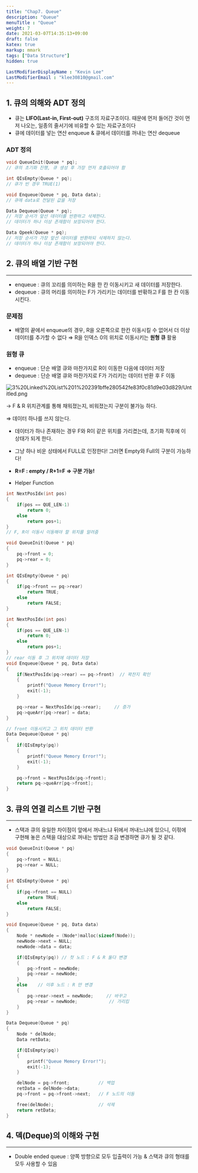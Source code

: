 ```yaml
---
title: "Chap7. Queue"
description: "Queue"
menuTitle : "Queue"
weight: 7
date: 2021-03-07T14:35:13+09:00
draft: false
katex: true
markup: mmark
tags: ["Data Structure"]
hidden: true

LastModifierDisplayName : "Kevin Lee"
LastModifierEmail : "klee30810@gmail.com"
---
```


## 1. 큐의 의해와 ADT 정의

- 큐는 **LIFO(Last-in, First-out)** 구조의 자료구조이다. 때문에 먼저 들어간 것이 먼저 나오는, 일종의 줄서기에 비유할 수 있는 자료구조이다
- 큐에 데이터를 넣는 연산 enqueue &  큐에서 데이터를 꺼내는 연산 dequeue

### ADT 정의

```cpp
void QueueInit(Queue * pq);
// 큐의 초기화 진행, 큐 생성 후 가장 먼저 호출되어야 함

int QIsEmpty(Queue * pq);
// 큐가 빈 경우 TRUE(1)

void Enqueue(Queue * pq, Data data);
// 큐에 data로 전달된 값을 저장

Data Dequeue(Queue * pq);
// 저장 순서가 앞선 데이터를 반환하고 삭제한다.
// 데이터가 하나 이상 존재함이 보장되어야 한다.

Data Qpeek(Queue * pq);
// 저장 순서가 가장 앞선 데이터를 반환하되 삭제하지 않는다.
// 데이터가 하나 이상 존재함이 보장되어야 한다.
```

## 2. 큐의 배열 기반 구현

---

- enqueue : 큐의 꼬리를 의미하는 R을 한 칸 이동시키고 새 데이터를 저장한다.
- dequeue : 큐의 머리를 의미하는 F가 가리키는 데이터를 반홖하고 F를 한 칸 이동시킨다.

### 문제점

- 배열의 끝에서 enqueue의 경우, R을 오른쪽으로 한칸 이동시킬 수 없어서 더 이상 데이터를 추가할 수 없다 ⇒ R을 인덱스 0의 위치로 이동시키는 **원형 큐** 활용

### 원형 큐

- enqueue : 단순 배열 큐와 마찬가지로 R이 이동한 다음에 데이터 저장
- dequeue : 단순 배열 큐와 마찬가지로 F가 가리키는 데이터 반환 후 F 이동

![3%20Linked%20List%201%202391bffe280542fe83f0c81d9e03d829/Untitled.png](/images/compu/DS/chap7/1.png)

→ F & R 위치관계를 통해 채워졌는지, 비워졌는지 구분이 불가능 하다.

⇒ 데이터 하나를 쓰지 않는다. 

- 데이터가 하나 존재하는 경우 F와 R이 같은 위치를 가리켰는데, 초기화 직후에 이 상태가 되게 한다.
- 그냥 하나 비운 상태에서 FULL로 인정한다! 그러면 Empty와 Full의 구분이 가능하다!
- **R=F : empty      /         R+1=F    ⇒ 구분 가능!**

- Helper Function

```cpp
int NextPosIdx(int pos)
{
	if(pos == QUE_LEN-1)
		return 0;
	else
		return pos+1;
}
// F, R이 이동시 이동해야 할 위치를 알려줌
```

```cpp
void QueueInit(Queue * pq)
{
	pq->front = 0;
	pq->rear = 0;
}

int QIsEmpty(Queue * pq)
{
	if(pq->front == pq->rear)
		return TRUE;
	else
		return FALSE;
}
```

```cpp
int NextPosIdx(int pos)
{
	if(pos == QUE_LEN-1)
		return 0;
	else
		return pos+1;
}
// rear 이동 후 그 위치에 데이터 저장
void Enqueue(Queue * pq, Data data)
{
	if(NextPosIdx(pq->rear) == pq->front)  // 꽉찬지 확인
	{
		printf("Queue Memory Error!");
		exit(-1);
	}

	pq->rear = NextPosIdx(pq->rear);     // 증가
	pq->queArr[pq->rear] = data;
}

// front 이동시키고 그 위치 데이터 반환
Data Dequeue(Queue * pq)
{
	if(QIsEmpty(pq))
	{
		printf("Queue Memory Error!");
		exit(-1);
	}

	pq->front = NextPosIdx(pq->front);
	return pq->queArr[pq->front];
}
```

## 3. 큐의 연결 리스트 기반 구현

---

- 스택과 큐의 유일한 차이점이 앞에서 꺼내느냐 뒤에서 꺼내느냐에 있으니, 이젂에 구현해 놓은 스택을 대상으로 꺼내는 방법만 조금 변경하면 큐가 될 것 같다.

```cpp
void QueueInit(Queue * pq)
{
	pq->front = NULL;
	pq->rear = NULL;
}

int QIsEmpty(Queue * pq)
{
	if(pq->front == NULL)
		return TRUE;
	else
		return FALSE;
}
```

```cpp
void Enqueue(Queue * pq, Data data)
{
	Node * newNode = (Node*)malloc(sizeof(Node));
	newNode->next = NULL;
	newNode->data = data;

	if(QIsEmpty(pq)) // 첫 노드 : F & R 둘다 변경
	{
		pq->front = newNode;
		pq->rear = newNode;
	}
	else    // 이후 노드 : R 만 변경
	{
		pq->rear->next = newNode;     // 바꾸고
		pq->rear = newNode;            // 가리킴
	}
}
```

```cpp
Data Dequeue(Queue * pq)
{
	Node * delNode;
	Data retData;

	if(QIsEmpty(pq))
	{
		printf("Queue Memory Error!");
		exit(-1);
	}

	delNode = pq->front;           // 백업
	retData = delNode->data;
	pq->front = pq->front->next;   // F 노드의 이동

	free(delNode);                 // 삭제
	return retData;
}
```

## 4. 덱(Deque)의 이해와 구현

---

- Double ended queue : 양쪽 방향으로 모두 입출력이 가능 & 스택과 큐의 형태를 모두 사용할 수 있음